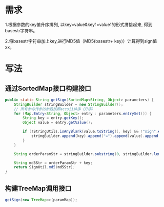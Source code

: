# 需求
1.根据参数的key值升序排列, 以key=value&key1=value1的形式拼接起来, 得到basestr字符串。

2.将basestr字符串加上key,进行MD5值（MD5(basestr+ key)）计算得到sign值xx。


# 写法
## 通过SortedMap接口构建接口
```Java
public static String getSign(SortedMap<String, Object> parameters) {
    StringBuilder stringBuilder = new StringBuilder();
    // 所有参与传参的参数按照accsii排序（升序）
    for (Map.Entry<String, Object> entry : parameters.entrySet()) {
        String key = entry.getKey();
        Object value = entry.getValue();

        if (!StringUtils.isAnyBlank(value.toString(), key) && !"sign".equals(key)) {
            stringBuilder.append(key).append("=").append(value).append("&");
        }
    }

    String orderParamStr = stringBuilder.substring(0, stringBuilder.length() - 1);

    String md5Str = orderParamStr + key;
    return SignUtil.md5(md5Str);
}
```

## 构建TreeMap调用接口
```Java
getSign(new TreeMap<>(paramMap));
```